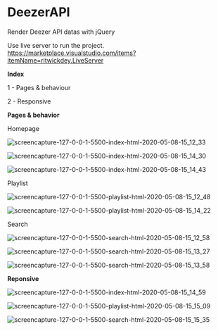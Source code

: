 # DeezerAPI
Render Deezer API datas with jQuery



Use live server to run the project. https://marketplace.visualstudio.com/items?itemName=ritwickdey.LiveServer



**Index**

1 - Pages & behaviour

2 - Responsive





**Pages & behavior**

Homepage

![screencapture-127-0-0-1-5500-index-html-2020-05-08-15_12_33](/Users/ennne/Downloads/screencapture-127-0-0-1-5500-index-html-2020-05-08-15_12_33.jpg)

![screencapture-127-0-0-1-5500-index-html-2020-05-08-15_14_30](/Users/ennne/Downloads/screencapture-127-0-0-1-5500-index-html-2020-05-08-15_14_30.jpg)

![screencapture-127-0-0-1-5500-index-html-2020-05-08-15_14_43](/Users/ennne/Downloads/screencapture-127-0-0-1-5500-index-html-2020-05-08-15_14_43.jpg)

Playlist

![screencapture-127-0-0-1-5500-playlist-html-2020-05-08-15_12_48](/Users/ennne/Downloads/screencapture-127-0-0-1-5500-playlist-html-2020-05-08-15_12_48.jpg)

![screencapture-127-0-0-1-5500-playlist-html-2020-05-08-15_14_22](/Users/ennne/Downloads/screencapture-127-0-0-1-5500-playlist-html-2020-05-08-15_14_22.jpg)



Search

![screencapture-127-0-0-1-5500-search-html-2020-05-08-15_12_58](/Users/ennne/Downloads/screencapture-127-0-0-1-5500-search-html-2020-05-08-15_13_11.jpg)

![screencapture-127-0-0-1-5500-search-html-2020-05-08-15_13_27](/Users/ennne/Downloads/screencapture-127-0-0-1-5500-search-html-2020-05-08-15_13_27.jpg)

![screencapture-127-0-0-1-5500-search-html-2020-05-08-15_13_58](/Users/ennne/Downloads/screencapture-127-0-0-1-5500-search-html-2020-05-08-15_13_58.jpg)





**Reponsive**

![screencapture-127-0-0-1-5500-index-html-2020-05-08-15_14_59](/Users/ennne/Downloads/screencapture-127-0-0-1-5500-index-html-2020-05-08-15_14_59.jpg)

![screencapture-127-0-0-1-5500-playlist-html-2020-05-08-15_15_09](/Users/ennne/Downloads/screencapture-127-0-0-1-5500-playlist-html-2020-05-08-15_15_09.jpg)

![screencapture-127-0-0-1-5500-search-html-2020-05-08-15_15_35](/Users/ennne/Downloads/screencapture-127-0-0-1-5500-search-html-2020-05-08-15_15_35.jpg)